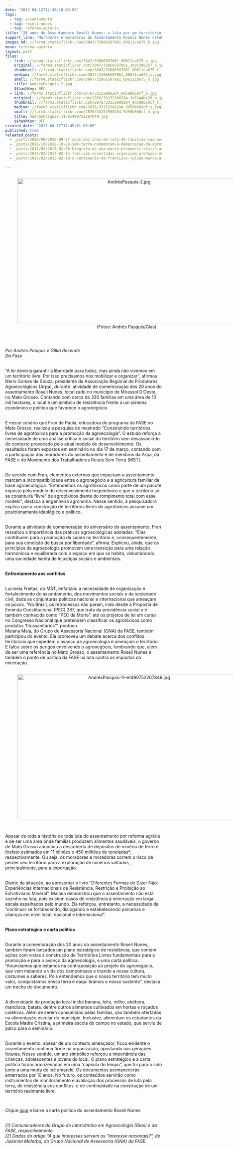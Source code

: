 ```yaml
---
date: "2017-04-12T12:38:10-03:00"
tags:
  - tag: assentamento
  - tag: roseli-nunes
  - tag: reforma-agraria
title: "20 anos de Assentamento Roseli Nunes: a luta por um território realmente livre!"
support_line: "Moradores e moradoras do Assentamento Roseli Nunes celebram trajetória de luta pela terra, resistência aos conflitos territoriais e construção da agroecologia"
images_hd: //farm4.staticflickr.com/3847/33866507861_80611ca675_b.jpg
menu: reforma agrária
layout: post
files:
  - link: //farm4.staticflickr.com/3847/33866507861_80611ca675_b.jpg
    original: //farm4.staticflickr.com/3847/33866507861_3c9c308257_o.jpg
    thumbnail: //farm4.staticflickr.com/3847/33866507861_80611ca675_t.jpg
    medium: //farm4.staticflickr.com/3847/33866507861_80611ca675_z.jpg
    small: //farm4.staticflickr.com/3847/33866507861_80611ca675_n.jpg
    title: AndrésPasquis-2.jpg
    $$hashKey: 0FC
  - link: //farm3.staticflickr.com/2876/33152908204_9d59b660cf_b.jpg
    original: //farm3.staticflickr.com/2876/33152908204_fa7644be26_o.jpg
    thumbnail: //farm3.staticflickr.com/2876/33152908204_9d59b660cf_t.jpg
    medium: //farm3.staticflickr.com/2876/33152908204_9d59b660cf_z.jpg
    small: //farm3.staticflickr.com/2876/33152908204_9d59b660cf_n.jpg
    title: AndrésPasquis-11-e1490752267849.jpg
    $$hashKey: 0FF
created_date: "2017-04-12T12:49:01-03:00"
published: true
releated_posts:
  - _posts/2016/09/2016-09-27-apos-dez-anos-de-luta-45-familias-sao-assentadas-no-sudeste-goiano.md
  - _posts/2016/10/2016-10-28-sem-terra-comemoram-a-demarcacao-de-agrovilas-agroecologicas-no-sul-da-bahia.md
  - _posts/2017/02/2017-02-06-biografa-de-ana-maria-primavesi-visita-assentamento-mario-lago-e-acampameto-paulo-botelho-rp-do-mst.md
  - _posts/2017/02/2017-02-14-familias-assentadas-organizam-producao-em-torno-de-agroindustrias.md
  - _posts/2015/02/2015-02-18-o-centenario-de-francisco-juliao-marca-a-vida-de-um-eterno-lutador-da-reforma-agraria.md

---
```

<div style="text-align:center">
<figure class="image" style="display:inline-block"><img alt="AndrésPasquis-2.jpg" height="467" src="//farm4.staticflickr.com/3847/33866507861_80611ca675_b.jpg" width="700" />
<figcaption>(Fotos: Andr&eacute;s Pasquis/Gias)</figcaption>
</figure>
</div>

<p>&nbsp;</p>

<p><em>Por Andr&eacute;s Pasquis e Gilka Resende<br />
Da Fase&nbsp;</em></p>

<p><br />
&ldquo;A lei deveria garantir a liberdade para todos, mas ainda n&atilde;o vivemos em um territ&oacute;rio livre. Por isso precisamos nos mobilizar e organizar&rdquo;, afirmou N&eacute;rio Gomes de Souza, presidente da Associa&ccedil;&atilde;o Regional de Produtores Agroecol&oacute;gicos (Arpa), durante &nbsp;atividade de comemora&ccedil;&atilde;o dos 20 anos do assentamento Roseli Nunes, localizado no munic&iacute;pio de Mirassol D&rsquo;Oeste, no Mato Grosso. Contando com cerca de 330 fam&iacute;lias em uma &aacute;rea de 10 mil hectares, o local &eacute; um s&iacute;mbolo de resist&ecirc;ncia frente a um sistema econ&ocirc;mico e pol&iacute;tico que favorece o agroneg&oacute;cio.</p>

<p><br />
&Eacute; nesse cen&aacute;rio que Fran de Paula, educadora do programa da FASE no Mato Grosso, realizou a pesquisa de mestrado &ldquo;Construindo territ&oacute;rios livres de agrot&oacute;xicos para a promo&ccedil;&atilde;o da agroecologia&rdquo;. O estudo refor&ccedil;a a necessidade de uma an&aacute;lise cr&iacute;tica e social do territ&oacute;rio sem desassoci&aacute;-lo do contexto provocado pelo atual modelo de desenvolvimento. Os resultados foram expostos em semin&aacute;rio no dia 17 de mar&ccedil;o, contando com a participa&ccedil;&atilde;o dos moradores do assentamento e de membros da Arpa, da FASE e do Movimento dos Trabalhadores Rurais Sem Terra (MST).</p>

<p><br />
De acordo com Fran, elementos externos que impactam o assentamento marcam a incompatibilidade entre o agroneg&oacute;cio e a agricultura familiar de base agroecol&oacute;gica. &ldquo;Entendemos os agrot&oacute;xicos como parte de um pacote imposto pelo modelo de desenvolvimento hegem&ocirc;nico e que o territ&oacute;rio s&oacute; se constituir&aacute; &ldquo;livre&rdquo; de agrot&oacute;xicos diante do rompimento total com esse modelo&rdquo;, destaca a engenheira agr&ocirc;noma. Nesse sentido, a pesquisadora explica que a constru&ccedil;&atilde;o de territ&oacute;rios livres de agrot&oacute;xicos assume um posicionamento ideol&oacute;gico e pol&iacute;tico.</p>

<p><br />
Durante a atividade de comemora&ccedil;&atilde;o do anivers&aacute;rio do assentamento, Fran ressaltou a import&acirc;ncia das pr&aacute;ticas agroecol&oacute;gicas adotadas. &ldquo;Elas contribuem para a promo&ccedil;&atilde;o da sa&uacute;de no territ&oacute;rio e, consequentemente, para sua condi&ccedil;&atilde;o de busca por liberdade&rdquo;, afirma. Explicou, ainda, que os princ&iacute;pios da agroecologia promovem uma transi&ccedil;&atilde;o para uma rela&ccedil;&atilde;o harmoniosa e equilibrada com o espa&ccedil;o em que se habita, vislumbrando uma sociedade isenta de injusti&ccedil;as sociais e ambientais.</p>

<p><br />
<strong>Enfrentamento aos conflitos</strong></p>

<p><br />
Lucineia Freitas, do MST, enfatizou a necessidade de organiza&ccedil;&atilde;o e fortalecimento do assentamento, dos movimentos sociais e da sociedade civil, dada as conjunturas pol&iacute;ticas nacional e internacional que amea&ccedil;am os povos. &ldquo;No Brasil, os retrocessos n&atilde;o param, indo desde a Proposta de Emenda Constitucional (PEC) 287, que trata da previd&ecirc;ncia social e &eacute; tamb&eacute;m conhecida como &ldquo;PEC da Morte&rdquo;, at&eacute; os projetos de lei em curso no Congresso Nacional que pretendem classificar os agrot&oacute;xicos como produtos &lsquo;fitossanit&aacute;rios&rsquo;&rdquo;, pontuou.<br />
Maiana Maia, do Grupo de Assessoria Nacional (GNA) da FASE, tamb&eacute;m participou do evento. Ela promoveu um debate acerca dos conflitos territoriais que impedem o avan&ccedil;o da agroecologia e amea&ccedil;am o territ&oacute;rio. E falou sobre os perigos envolvendo o agroneg&oacute;cio, lembrando que, al&eacute;m de ser uma refer&ecirc;ncia no Mato Grosso, o assentamento Roseli Nunes &eacute; tamb&eacute;m o ponto de partida da FASE na luta contra os impactos da minera&ccedil;&atilde;o.</p>

<div style="text-align:center">
<figure class="image" style="display:inline-block"><img alt="AndrésPasquis-11-e1490752267849.jpg" height="466" src="//farm3.staticflickr.com/2876/33152908204_9d59b660cf_b.jpg" width="700" />
<figcaption></figcaption>
</figure>
</div>

<p><br />
Apesar de toda a hist&oacute;ria de toda luta do assentamento por reforma agr&aacute;ria e de ser uma &aacute;rea onde fam&iacute;lias produzem alimentos saud&aacute;veis, o governo de Mato Grosso anunciou a descoberta de dep&oacute;sitos de min&eacute;rio de ferro e fosfato estimados em 11 bilh&otilde;es e 450 milh&otilde;es de toneladas&sup2;, respectivamente. Ou seja, os moradores e moradoras correm o risco de perder seu territ&oacute;rio para a explora&ccedil;&atilde;o de min&eacute;rios voltados, principalmente, para a exporta&ccedil;&atilde;o.</p>

<p><br />
Diante da situa&ccedil;&atilde;o, ao apresentar o livro &ldquo;Diferentes Formas de Dizer N&atilde;o: Experi&ecirc;ncias Internacionais de Resist&ecirc;ncia, Restri&ccedil;&atilde;o e Proibi&ccedil;&atilde;o ao Extrativismo Mineral&rdquo;, Maiana demonstrou que o assentamento n&atilde;o est&aacute; sozinho na luta, pois existem casos de resist&ecirc;ncia &agrave; minera&ccedil;&atilde;o em larga escala espalhados pelo mundo. Ela refor&ccedil;ou, entretanto, a necessidade de &ldquo;continuar se fortalecendo, dialogando e estabelecendo parcerias e alian&ccedil;as em n&iacute;vel local, nacional e internacional&rdquo;.</p>

<p><br />
<strong>Plano estrat&eacute;gico e carta pol&iacute;tica</strong></p>

<p><br />
Durante a comemora&ccedil;&atilde;o dos 20 anos do assentamento Roseli Nunes, tamb&eacute;m foram lan&ccedil;ados um plano estrat&eacute;gico de resist&ecirc;ncia, que contem a&ccedil;&otilde;es com vistas &agrave; constru&ccedil;&atilde;o de Territ&oacute;rios Livres fundamentais para a promo&ccedil;&atilde;o e para o avan&ccedil;o da agroecologia, e uma carta pol&iacute;tica. &ldquo;Anunciamos que estamos na contraposi&ccedil;&atilde;o ao projeto do agroneg&oacute;cio, que vem matando a vida dos camponeses e tirando a nossa cultura, costumes e saberes. Pois entendemos que o nosso territ&oacute;rio tem muito valor, conquistamos nossa terra e daqui tiramos o nosso sustento&rdquo;, destaca um trecho do documento.</p>

<p><br />
A diversidade de produ&ccedil;&atilde;o local inclui banana, leite, milho, ab&oacute;bora, mandioca, batata, dentre outros alimentos cultivados em hortas e ro&ccedil;ados coletivos. Al&eacute;m de serem consumidos pelas fam&iacute;lias, s&atilde;o tamb&eacute;m ofertados na alimenta&ccedil;&atilde;o escolar do munic&iacute;pio. Inclusive, alimentam os estudantes da Escola Madre Cristina, a primeira escola do campo no estado, que serviu de palco para o semin&aacute;rio.</p>

<p><br />
Durante o evento, apesar de um contexto amea&ccedil;ador, ficou evidente o assentamento continua firme na organiza&ccedil;&atilde;o, apostando nas gera&ccedil;&otilde;es futuras. Nesse sentido, um ato simb&oacute;lico refor&ccedil;ou a import&acirc;ncia das crian&ccedil;as, adolescentes e jovens do local. O plano estrat&eacute;gico e a carta pol&iacute;tica foram armazenados em uma &ldquo;capsula do tempo&rdquo;, que foi para o solo junto a uma muda de ip&ecirc; amarelo. Os documentos permanecer&atilde;o enterrados por 10 anos. No futuro, os conte&uacute;dos servir&atilde;o como instrumentos de monitoramento e avalia&ccedil;&atilde;o dos processos de luta pela terra, de resist&ecirc;ncia aos conflitos &nbsp;e de continuidade na constru&ccedil;&atilde;o de um territ&oacute;rio realmente livre.</p>

<p>&nbsp;</p>

<p>Clique <a href="http://Clique e baixe na íntegra!">aqui</a> e baixe a carta pol&iacute;tica do assentamento Roseli Nunes&nbsp;</p>

<p><br />
<em>[1] Comunicadores do Grupo de Interc&acirc;mbio em Agroecologia (Gias) e da FASE, respectivamente.<br />
[2] Dados do artigo &ldquo;A que interesses servem os &ldquo;interesse nacionais?&ldquo;, de Julianna Malerba, do Grupo Nacional de Assessoria (GNA) da FASE.</em></p>
